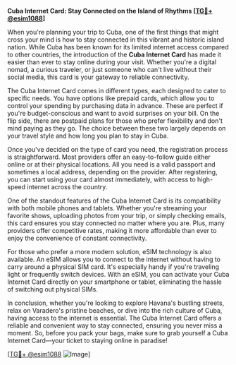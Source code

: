 **Cuba Internet Card: Stay Connected on the Island of Rhythms [[TG💪+ @esim1088](https://t.me/s/esim1088)]**

When you're planning your trip to Cuba, one of the first things that might cross your mind is how to stay connected in this vibrant and historic island nation. While Cuba has been known for its limited internet access compared to other countries, the introduction of the **Cuba Internet Card** has made it easier than ever to stay online during your visit. Whether you're a digital nomad, a curious traveler, or just someone who can't live without their social media, this card is your gateway to reliable connectivity.

The Cuba Internet Card comes in different types, each designed to cater to specific needs. You have options like prepaid cards, which allow you to control your spending by purchasing data in advance. These are perfect if you're budget-conscious and want to avoid surprises on your bill. On the flip side, there are postpaid plans for those who prefer flexibility and don't mind paying as they go. The choice between these two largely depends on your travel style and how long you plan to stay in Cuba.

Once you've decided on the type of card you need, the registration process is straightforward. Most providers offer an easy-to-follow guide either online or at their physical locations. All you need is a valid passport and sometimes a local address, depending on the provider. After registering, you can start using your card almost immediately, with access to high-speed internet across the country.

One of the standout features of the Cuba Internet Card is its compatibility with both mobile phones and tablets. Whether you're streaming your favorite shows, uploading photos from your trip, or simply checking emails, this card ensures you stay connected no matter where you are. Plus, many providers offer competitive rates, making it more affordable than ever to enjoy the convenience of constant connectivity.

For those who prefer a more modern solution, eSIM technology is also available. An eSIM allows you to connect to the internet without having to carry around a physical SIM card. It's especially handy if you're traveling light or frequently switch devices. With an eSIM, you can activate your Cuba Internet Card directly on your smartphone or tablet, eliminating the hassle of switching out physical SIMs.

In conclusion, whether you're looking to explore Havana's bustling streets, relax on Varadero's pristine beaches, or dive into the rich culture of Cuba, having access to the internet is essential. The Cuba Internet Card offers a reliable and convenient way to stay connected, ensuring you never miss a moment. So, before you pack your bags, make sure to grab yourself a Cuba Internet Card—your ticket to staying online in paradise!

[[TG💪+ @esim1088](https://t.me/s/esim1088) ![Image](https://i.postimg.cc/Y0z9fWf4/image.png)]